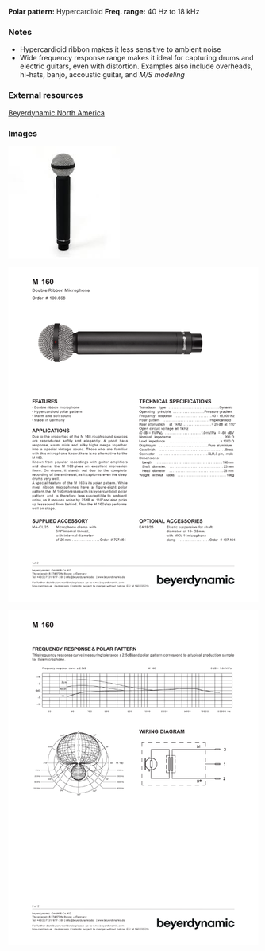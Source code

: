 **Polar pattern:** Hypercardioid
**Freq. range:** 40 Hz to 18 kHz

### Notes
- Hypercardioid ribbon makes it less sensitive to ambient noise
- Wide frequency response range makes it ideal for capturing drums and electric guitars, even with distortion. Examples also include overheads, hi-hats, banjo, accoustic guitar, and *M/S modeling*

### External resources
[Beyerdynamic North America](https://north-america.beyerdynamic.com/m-160.html)

### Images
![](../images/beyerdynamic%20m160.jpg)

![](../images/DAT_M160_EN_A6_1.png)

![](../images/DAT_M160_EN_A6_2.png)